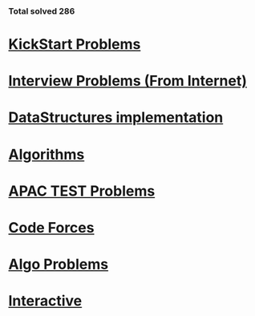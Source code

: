 <h3> Total solved 286 </h3>
<h1><a href="https://github.com/tanaykulkarni27/Python-Coding/blob/master/KickStart.md">KickStart Problems</a></h1>
<h1><a href="https://github.com/tanaykulkarni27/Python-Coding/blob/master/Interview.md">Interview Problems  (From Internet)</a></h1>
<h1><a href="https://github.com/tanaykulkarni27/Python-Coding/blob/master/DataStructures.md">DataStructures implementation</a></h1>
<h1><a href="https://github.com/tanaykulkarni27/Python-Coding/blob/master/knap.md">Algorithms</a></h1>
<h1><a href="https://github.com/tanaykulkarni27/Python-Coding/blob/master/apac.md">APAC TEST Problems</a></h1>
<h1><a href="https://github.com/tanaykulkarni27/Python-Coding/blob/master/Codeforce.md">Code Forces</a></h1>
<h1><a href="https://github.com/tanaykulkarni27/Python-Coding/blob/master/errichto.md">Algo Problems</a></h1>
<h1><a href="https://github.com/tanaykulkarni27/Python-Coding/blob/master/interactive.md">Interactive</a></h1>
